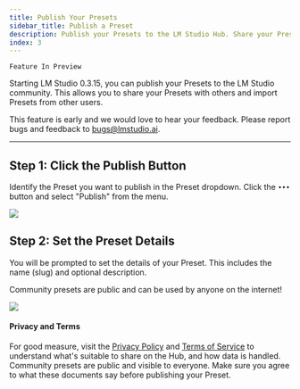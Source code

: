 ```yaml
---
title: Publish Your Presets
sidebar_title: Publish a Preset
description: Publish your Presets to the LM Studio Hub. Share your Presets with the community or with your colleagues.
index: 3
---
```


`Feature In Preview`

Starting LM Studio 0.3.15, you can publish your Presets to the LM Studio community. This allows you to share your Presets with others and import Presets from other users.

This feature is early and we would love to hear your feedback. Please report bugs and feedback to bugs@lmstudio.ai.

---

## Step 1: Click the Publish Button

Identify the Preset you want to publish in the Preset dropdown. Click the `•••` button and select "Publish" from the menu.

<img src="/assets/docs/preset-publish-new.png" data-caption="Click the Publish button to publish your Preset to the LM Studio Hub." />

## Step 2: Set the Preset Details

You will be prompted to set the details of your Preset. This includes the name (slug) and optional description. 

Community presets are public and can be used by anyone on the internet!

<img src="/assets/docs/preset-publish-details.png" data-caption="Set the details of your Preset before publishing." />

#### Privacy and Terms
For good measure, visit the [Privacy Policy](https://lmstudio.ai/hub-privacy) and [Terms of Service](https://lmstudio.ai/hub-terms) to understand what's suitable to share on the Hub, and how data is handled. Community presets are public and visible to everyone. Make sure you agree to what these documents say before publishing your Preset.
